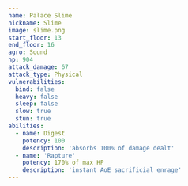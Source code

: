 ```yaml
---
name: Palace Slime
nickname: Slime
image: slime.png
start_floor: 13
end_floor: 16
agro: Sound
hp: 904
attack_damage: 67
attack_type: Physical
vulnerabilities:
  bind: false
  heavy: false
  sleep: false
  slow: true
  stun: true
abilities:
  - name: Digest
    potency: 100
    description: 'absorbs 100% of damage dealt'
  - name: 'Rapture'
    potency: 170% of max HP
    description: 'instant AoE sacrificial enrage'
---
```

